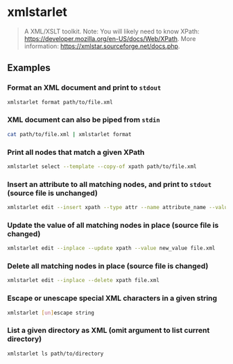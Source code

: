# xmlstarlet

> A XML/XSLT toolkit. Note: You will likely need to know XPath: <https://developer.mozilla.org/en-US/docs/Web/XPath>. More information: <https://xmlstar.sourceforge.net/docs.php>.

## Examples

### Format an XML document and print to `stdout`

```bash
xmlstarlet format path/to/file.xml
```

### XML document can also be piped from `stdin`

```bash
cat path/to/file.xml | xmlstarlet format
```

### Print all nodes that match a given XPath

```bash
xmlstarlet select --template --copy-of xpath path/to/file.xml
```

### Insert an attribute to all matching nodes, and print to `stdout` (source file is unchanged)

```bash
xmlstarlet edit --insert xpath --type attr --name attribute_name --value attribute_value path/to/file.xml
```

### Update the value of all matching nodes in place (source file is changed)

```bash
xmlstarlet edit --inplace --update xpath --value new_value file.xml
```

### Delete all matching nodes in place (source file is changed)

```bash
xmlstarlet edit --inplace --delete xpath file.xml
```

### Escape or unescape special XML characters in a given string

```bash
xmlstarlet [un]escape string
```

### List a given directory as XML (omit argument to list current directory)

```bash
xmlstarlet ls path/to/directory
```
